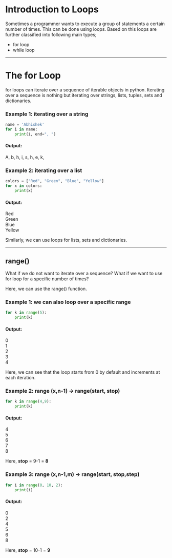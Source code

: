 # Introduction to Loops
Sometimes a programmer wants to execute a group of statements a certain number of times. This can be done using loops. Based on this loops are further classified into following main types; 
- for loop
- while loop
---

# The for Loop
for loops can iterate over a sequence of iterable objects in python. Iterating over a sequence is nothing but iterating over strings, lists, tuples, sets and dictionaries.

### Example 1: iterating over a string

```python 
name = 'Abhishek'
for i in name:
    print(i, end=", ")
```
#### Output:

A, b, h, i, s, h, e, k,
 

### Example 2: iterating over a list

``` python 
colors = ["Red", "Green", "Blue", "Yellow"]
for x in colors:
    print(x)
```
#### Output:

Red\
Green\
Blue\
Yellow

Similarly, we can use loops for lists, sets and dictionaries.

---
## range()
What if we do not want to iterate over a sequence? What if we want to use for loop for a specific number of times?

Here, we can use the range() function.

### Example 1: we can also loop over a specific range
```python
for k in range(5):
    print(k)
```
#### Output:

0\
1\
2\
3\
4

Here, we can see that the loop starts from 0 by default and increments at each iteration.

### Example 2: range (x,n-1) -> range(start, stop)
```python
for k in range(4,9):
    print(k)
```
#### Output:

4\
5\
6\
7\
8

Here, **stop** = 9-1 = **8** 

### Example 3: range (x,n-1,m) -> range(start, stop,step)
```python
for i in range(0, 10, 2):
    print(i)  
```
#### Output:

0\
2\
4\
5\
6\
8

Here, **stop** = 10-1 = **9** 
